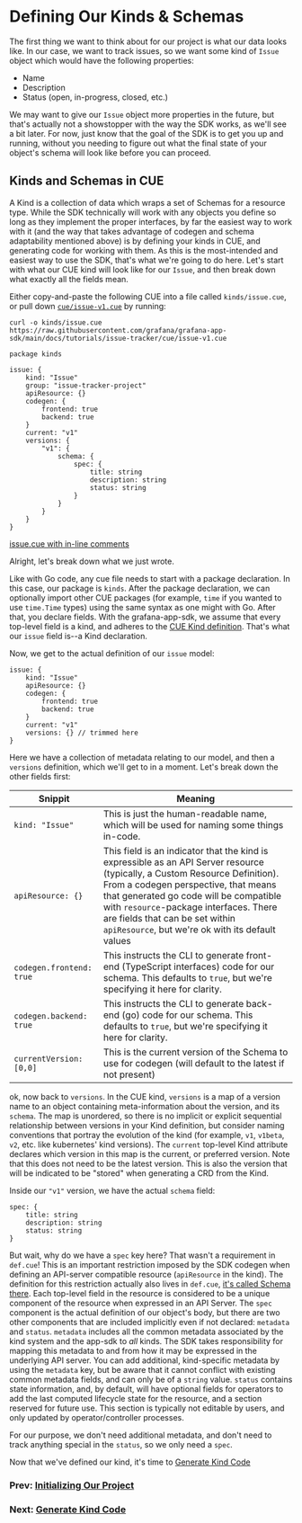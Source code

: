 # Defining Our Kinds & Schemas

The first thing we want to think about for our project is what our data looks like. In our case, we want to track issues, so we want some kind of `Issue` object which would have the following properties:
* Name
* Description
* Status (open, in-progress, closed, etc.)

We may want to give our `Issue` object more properties in the future, but that's actually not a showstopper with the way the SDK works, as we'll see a bit later. For now, just know that the goal of the SDK is to get you up and running, without you needing to figure out what the final state of your object's schema will look like before you can proceed.

## Kinds and Schemas in CUE

A Kind is a collection of data which wraps a set of Schemas for a resource type.
While the SDK technically will work with any objects you define so long as they implement the proper interfaces, by far the easiest way to work with it (and the way that takes advantage of codegen and schema adaptability mentioned above) is by defining your kinds in CUE, and generating code for working with them. As this is the most-intended and easiest way to use the SDK, that's what we're going to do here. Let's start with what our CUE kind will look like for our `Issue`, and then break down what exactly all the fields mean.

Either copy-and-paste the following CUE into a file called `kinds/issue.cue`, or pull down [`cue/issue-v1.cue`](cue/issue-v1.cue) by running:
```shell
curl -o kinds/issue.cue https://raw.githubusercontent.com/grafana/grafana-app-sdk/main/docs/tutorials/issue-tracker/cue/issue-v1.cue
```

```cue
package kinds

issue: {
	kind: "Issue"
	group: "issue-tracker-project"
	apiResource: {}
	codegen: {
		frontend: true
		backend: true
	}
	current: "v1"
	versions: {
		"v1": {
			schema: {
				spec: {
					title: string
					description: string
					status: string
				}
			}
		}
	}
}
```
[issue.cue with in-line comments](cue/issue-v1.cue)

Alright, let's break down what we just wrote.

Like with Go code, any cue file needs to start with a package declaration. In this case, our package is `kinds`. After the package declaration, we can optionally import other CUE packages (for example, `time` if you wanted to use `time.Time` types) using the same syntax as one might with Go. After that, you declare fields. With the grafana-app-sdk, we assume that every top-level field is a kind, and adheres to the [CUE Kind definition](https://github.com/grafana/grafana-app-sdk/blob/main/codegen/cuekind/def.cue#L82). That's what our `issue` field is--a Kind declaration.

Now, we get to the actual definition of our `issue` model:
```cue
issue: {
	kind: "Issue"
	apiResource: {}
	codegen: {
		frontend: true
		backend: true
	}
	current: "v1"
	versions: {} // trimmed here
}
```
Here we have a collection of metadata relating to our model, and then a `versions` definition, which we'll get to in a moment. Let's break down the other fields first:

| Snippit                               | Meaning                                                                                                                                                                                                                                                                                                                               |
|---------------------------------------|---------------------------------------------------------------------------------------------------------------------------------------------------------------------------------------------------------------------------------------------------------------------------------------------------------------------------------------|
| <nobr>`kind: "Issue"`</nobr>           | This is just the human-readable name, which will be used for naming some things in-code.                                                                                                                                                                                                                                              |
| <nobr>`apiResource: {}`</nobr>         | This field is an indicator that the kind is expressible as an API Server resource (typically, a Custom Resource Definition). From a codegen perspective, that means that generated go code will be compatible with `resource`-package interfaces. There are fields that can be set within `apiResource`, but we're ok with its default values |
 | <nobr>`codegen.frontend: true`</nobr> | This instructs the CLI to generate front-end (TypeScript interfaces) code for our schema. This defaults to `true`, but we're specifying it here for clarity.                                                                                                                                                                          |
| <nobr>`codegen.backend: true`</nobr>  | This instructs the CLI to generate back-end (go) code for our schema. This defaults to `true`, but we're specifying it here for clarity.                                                                                                                                                                                              |
| <nobr>`currentVersion: [0,0]`</nobr>  | This is the current version of the Schema to use for codegen (will default to the latest if not present)                                                                                                                                                                                                                              |

ok, now back to `versions`. In the CUE kind, `versions` is a map of a version name to an object containing meta-information about the version, and its `schema`. 
The map is unordered, so there is no implicit or explicit sequential relationship between versions in your Kind definition, but consider naming conventions that portray the evolution of the kind (for example, `v1`, `v1beta`, `v2`, etc. like kubernetes' kind versions). The `current` top-level Kind attribute declares which version in this map is the current, 
or preferred version. Note that this does not need to be the latest version. This is also the version that will be indicated to be "stored" when generating a CRD from the Kind.

Inside our `"v1"` version, we have the actual `schema` field:
```cue
spec: {
	title: string
	description: string
	status: string
}
```
But wait, why do we have a `spec` key here? That wasn't a requirement in `def.cue`! This is an important restriction imposed by the SDK codegen when defining an API-server compatible resource (`apiResource` in the kind). The definition for this restriction actually also lives in `def.cue`, [it's called Schema there](https://github.com/grafana/grafana-app-sdk/blob/main/codegen/cuekind/def.cue#L24).
Each top-level field in the resource is considered to be a unique component of the resource when expressed in an API Server. 
The `spec` component is the actual definition of our object's body, but there are two other components that are included implicitly even if not declared: 
`metadata` and `status`. `metadata` includes all the common metadata associated by the kind system and the app-sdk to _all_ kinds. 
The SDK takes responsibility for mapping this metadata to and from how it may be expressed in the underlying API server. 
You can add additional, kind-specific metadata by using the `metadata` key, but be aware that it cannot conflict with existing common metadata fields, 
and can only be of a `string` value. `status` contains state information, and, by default, will have optional fields for 
operators to add the last computed lifecycle state for the resource, and a section reserved for future use. 
This section is typically not editable by users, and only updated by operator/controller processes.

For our purpose, we don't need additional metadata, and don't need to track anything special in the `status`, so we only need a `spec`.

Now that we've defined our kind, it's time to [Generate Kind Code](03-generate-kind-code.md)

### Prev: [Initializing Our Project](01-project-init.md)
### Next: [Generate Kind Code](03-generate-kind-code.md)

